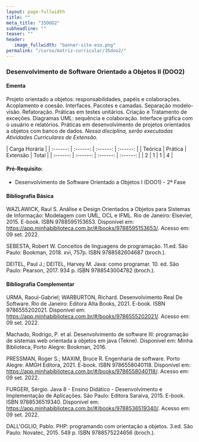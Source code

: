 ```yaml
---
layout: page-fullwidth
title: ""
meta_title: "35DOO2"
subheadline: ""
teaser: ""
header:
   image_fullwidth: "banner-site-eso.png"
permalink: "/curso/matriz-curricular/35doo2/"
---
```


### **Desenvolvimento de Software Orientado a Objetos II (DOO2)**

#### **Ementa**

Projeto orientado a objetos: responsabilidades, papéis e colaborações. Acoplamento e coesão. Interfaces. Pacotes e camadas. Separação modelo-visão. Refatoração. Práticas em testes unitários. Criação e Tratamento de exceções. Diagramas UML: sequência e colaboração. Interface gráfica com o usuário e relatórios. Práticas em desenvolvimento de projetos orientados a objetos com banco de dados. *Nessa disciplina, serão executadas Atividades Curriculares de Extensão.*

| Carga Horária | 
| :------: | :------: | :------: | :------: |
| Teórica | Prática | Extensão | Total |
| :------: | :------: | :------: | :------: |
| 2 | 1 | 1 | 4 |

#### **Pré-Requisito:**

- Desenvolvimento de Software Orientado a Objetos I (DOO1) - 2ª Fase

#### **Bibliografia Básica**

WAZLAWICK, Raul S. Análise e Design Orientados a Objetos para Sistemas de Informação: Modelagem com UML, OCL e IFML. Rio de Janeiro: Elsevier, 2015. E-book. ISBN 9788595153653. Disponível em: https://app.minhabiblioteca.com.br/#/books/9788595153653/. Acesso em: 09 set. 2022. 

SEBESTA, Robert W. Conceitos de linguagens de programação. 11.ed. São Paulo: Bookman, 2018. xvi, 757p. ISBN 9788582604687 (broch.). 

DEITEL, Paul J.; DEITEL, Harvey M. Java: como programar. 10. ed. São Paulo: Pearson, 2017. 934 p. ISBN 9788543004782 (broch.). 

#### **Bibliografia Complementar**

URMA, Raoul-Gabriel; WARBURTON, Richard. Desenvolvimento Real De Software. Rio de Janeiro: Editora Alta Books, 2021. E-book. ISBN 9786555202021. Disponível em: https://app.minhabiblioteca.com.br/#/books/9786555202021/. Acesso em: 09 set. 2022. 

Machado, Rodrigo, P. et al. Desenvolvimento de software III: programação de sistemas web orientada a objetos em java (Tekne). Disponível em: Minha Biblioteca, Porto Alegre: Bookman, 2016. 

PRESSMAN, Roger S.; MAXIM, Bruce R. Engenharia de software. Porto Alegre: AMGH Editora, 2021. E-book. ISBN 9786558040118. Disponível em: https://app.minhabiblioteca.com.br/#/books/9786558040118/. Acesso em: 09 set. 2022. 

FURGERI, Sérgio. Java 8 - Ensino Didático - Desenvolvimento e Implementação de Aplicações. São Paulo: Editora Saraiva, 2015. E-book. ISBN 9788536519340. Disponível em: https://app.minhabiblioteca.com.br/#/books/9788536519340/. Acesso em: 09 set. 2022. 

DALL'OGLIO, Pablo. PHP: programando com orientação a objetos. 3.ed. São Paulo: Novatec, 2015. 549 p. ISBN 9788575224656 (broch.). 